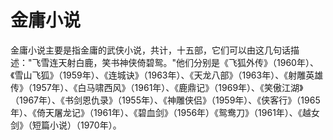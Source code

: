 # 金庸小说
金庸小说主要是指金庸的武侠小说，共计，十五部，它们可以由这几句话描述："飞雪连天射白鹿，笑书神侠倚碧鸳。"他们分别是《飞狐外传》（1960年）、《雪山飞狐》（1959年）、《连城诀》（1963年）、《天龙八部》（1963年）、《射雕英雄传》（1957年）、《白马啸西风》（1961年）、《鹿鼎记》（1969年）、《笑傲江湖》（1967年）、《书剑恩仇录》（1955年）、《神雕侠侣》（1959年）、《侠客行》（1965年）、《倚天屠龙记》（1961年）、《碧血剑》（1956年）《鸳鸯刀》（1961年）、《越女剑》（短篇小说）（1970年）。
